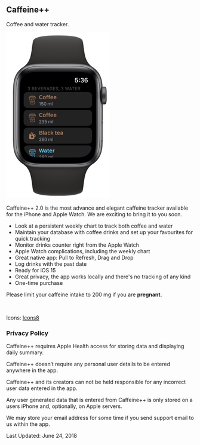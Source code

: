 <h2 class="appName">Caffeine++</h2>
<p class="hero">Coffee and water tracker.</p>

<!-- <a href="https://geo.itunes.apple.com/us/app/caffeine++/id983386737?mt=8&at=1010l4GJ" style="display:inline-block;overflow:hidden;background:url(https://linkmaker.itunes.apple.com/images/badges/en-us/badge_appstore-lrg.svg) no-repeat;width:165px;height:40px;" class="badge"></a> -->

<img src="/images/caffeine-watch.jpg" alt="apple watch with Caffeine++ running" style="width: 277px; height: 444px;">
				
<p>
Caffeine++ 2.0 is the most advance and elegant caffeine tracker available for the iPhone and Apple Watch. We are exciting to bring it to you soon.
</p>

<ul>
<li>Look at a persistent weekly chart to track both coffee and water</li>
<li>Maintain your database with coffee drinks and set up your favourites for quick tracking</li>
<li>Monitor drinks counter right from the Apple Watch</li>
<li>Apple Watch complications, including the weekly chart</li>
<li>Great native app: Pull to Refresh, Drag and Drop</li>
<li>Log drinks with the past date</li>
<li>Ready for iOS 15</li>
<li>Great privacy, the app works locally and there's no tracking of any kind</li>
<li>One-time purchase</li>
</ul>

<p>
	Please limit your caffeine intake to 200 mg if you are <b>pregnant.</b>
</p>

<br>

<p>Icons: <a href="http://icons8.com">Icons8</a></p>

<h3 id="policy">Privacy Policy</h3>
<p>
Caffeine++ requires Apple Health access for 
storing data and displaying daily summary. 
</p>
<p>
Caffeine++ doesn’t require any personal user details to be entered anywhere in the app.
</p> 
<p>
Caffeine++ and its creators can not be held responsible for any 
incorrect user data entered in the app.
</p>
<p>
Any user generated data that is entered from Caffeine++ is 
only stored on a users iPhone and, optionally, on Apple servers.
</p>
<p>
We may store your email address for some time if you send 
support email to us within the app.
</p>
<p>
Last Updated: June 24, 2018
</p>
